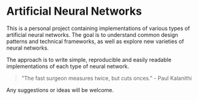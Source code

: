 # Artificial Neural Networks

This is a personal project containing implementations of various types of artificial neural networks. The goal is to understand common design patterns and technical frameworks, as well as explore new varieties of neural networks.

The approach is to write simple, reproducible and easily readable implementations of each type of neural network.

>"The fast surgeon measures twice, but cuts onces." - Paul Kalanithi

Any suggestions or ideas will be welcome.
